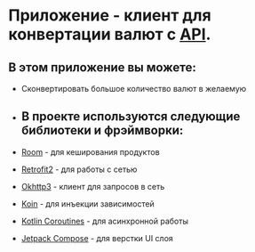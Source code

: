 # Приложение - клиент для конвертации валют c [API](https://api.currencybeacon.com/v1/).

## В этом приложение вы можете:
  - Сконвертировать большое количество валют в желаемую

- ## В проекте используются следующие библиотеки и фрэймворки:
- [Room](https://developer.android.com/jetpack/androidx/releases/room) - для кеширования продуктов
- [Retrofit2](https://github.com/square/retrofit) - для работы с сетью
- [Okhttp3](https://github.com/square/okhttp) - клиент для запросов в сеть
- [Koin](https://insert-koin.io/docs/quickstart/android/) - для инъекции зависимостей
- [Kotlin Coroutines](https://github.com/Kotlin/kotlinx.coroutines/) - для асинхронной работы
- [Jetpack Compose](https://developer.android.com/jetpack/compose) - для верстки UI слоя
